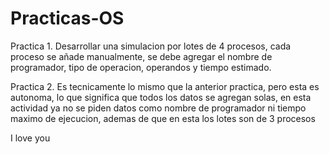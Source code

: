 # Practicas-OS

Practica 1. Desarrollar una simulacion por lotes de 4 procesos, cada proceso se añade manualmente, se debe agregar el nombre de programador, tipo de operacion, operandos y tiempo estimado.

Practica 2. Es tecnicamente lo mismo que la anterior practica, pero esta es autonoma, lo que significa que todos los datos se agregan solas, en esta actividad ya no se piden datos como nombre de programador ni tiempo maximo de ejecucion, ademas de que en esta los lotes son de 3 procesos

I love you